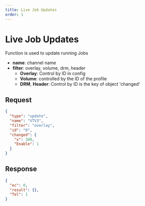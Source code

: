 ```yaml
---
title: Live Job Updates
order: 1
---
```


# Live Job Updates

Function is used to update running Jobs

- **name**: channel name
- **filter**: overlay, volume, drm, header
  - **Overlay**: Control by ID in config
  - **Volume**: controlled by the ID of the profile
  - **DRM**, **Header**: Control by ID is the key of object 'changed'

## Request

```json
{
  "type": "update",
  "name": "VTV3",
  "filter": "overlay",
  "id": "0",
  "changed": {
    "x": 300,
    "Enable": 1
  }
}
```

## Response

```json
{
  "ec": 0,
  "result": {},
  "Tel": 1
}
```
